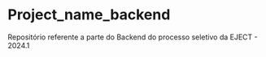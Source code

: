# Project_name_backend
Repositório referente a parte do Backend do processo seletivo da EJECT - 2024.1

